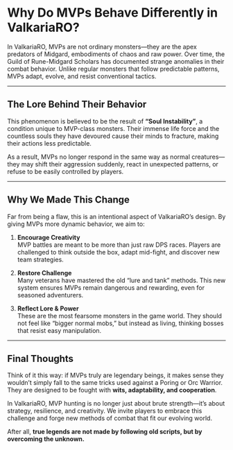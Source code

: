 # Why Do MVPs Behave Differently in ValkariaRO?

In ValkariaRO, MVPs are not ordinary monsters—they are the apex predators of Midgard, embodiments of chaos and raw power. Over time, the Guild of Rune-Midgard Scholars has documented strange anomalies in their combat behavior. Unlike regular monsters that follow predictable patterns, MVPs adapt, evolve, and resist conventional tactics.

---

## The Lore Behind Their Behavior

This phenomenon is believed to be the result of **“Soul Instability”**, a condition unique to MVP-class monsters. Their immense life force and the countless souls they have devoured cause their minds to fracture, making their actions less predictable.  

As a result, MVPs no longer respond in the same way as normal creatures—they may shift their aggression suddenly, react in unexpected patterns, or refuse to be easily controlled by players.  

---

## Why We Made This Change

Far from being a flaw, this is an intentional aspect of ValkariaRO’s design. By giving MVPs more dynamic behavior, we aim to:

1. **Encourage Creativity**  
   MVP battles are meant to be more than just raw DPS races. Players are challenged to think outside the box, adapt mid-fight, and discover new team strategies.  

2. **Restore Challenge**  
   Many veterans have mastered the old “lure and tank” methods. This new system ensures MVPs remain dangerous and rewarding, even for seasoned adventurers.  

3. **Reflect Lore & Power**  
   These are the most fearsome monsters in the game world. They should not feel like “bigger normal mobs,” but instead as living, thinking bosses that resist easy manipulation.  

---

## Final Thoughts

Think of it this way: if MVPs truly are legendary beings, it makes sense they wouldn’t simply fall to the same tricks used against a Poring or Orc Warrior. They are designed to be fought with **wits, adaptability, and cooperation**.  

In ValkariaRO, MVP hunting is no longer just about brute strength—it’s about strategy, resilience, and creativity. We invite players to embrace this challenge and forge new methods of combat that fit our evolving world.  

After all, **true legends are not made by following old scripts, but by overcoming the unknown.**
